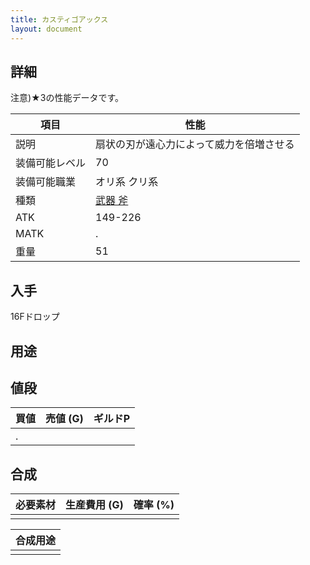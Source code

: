 ```yaml
---
title: カスティゴアックス
layout: document
---
```

## 詳細

注意)★3の性能データです。

|項目|性能|
|---|---|
|説明|扇状の刃が遠心力によって威力を倍増させる|
|装備可能レベル|70|
|装備可能職業|オリ系 クリ系|
|種類|[武器 斧](武器(斧))|
|ATK|149-226|
|MATK|.|
|重量|51|

## 入手

16Fドロップ

## 用途

## 値段

|買値|売値 (G)|ギルドP|
|---|---|---|
|.|||
	

## 合成

|必要素材|生産費用 (G)|確率 (%)|
|---|---|---|
||||

|合成用途|
|---|
||